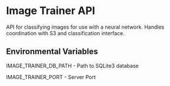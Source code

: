 # Image Trainer API

API for classifying images for use with a neural network. Handles coordination with S3 and classification interface.

## Environmental Variables

IMAGE_TRAINER_DB_PATH - Path to SQLite3 database

IMAGE_TRAINER_PORT - Server Port